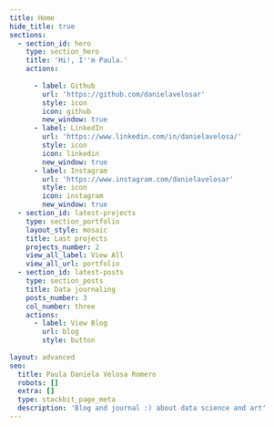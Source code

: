 ```yaml
---
title: Home
hide_title: true
sections:
  - section_id: hero
    type: section_hero
    title: 'Hi!, I''m Paula.'
    actions:
      
      - label: Github
        url: 'https://github.com/danielavelosar'
        style: icon
        icon: github
        new_window: true
      - label: LinkedIn
        url: 'https://www.linkedin.com/in/danielavelosa/'
        style: icon
        icon: linkedin
        new_window: true
      - label: Instagram
        url: 'https://www.instagram.com/danielavelosar'
        style: icon
        icon: instagram
        new_window: true
  - section_id: latest-projects
    type: section_portfolio
    layout_style: mosaic
    title: Last projects
    projects_number: 2
    view_all_label: View All
    view_all_url: portfolio
  - section_id: latest-posts
    type: section_posts
    title: Data journaling
    posts_number: 3
    col_number: three
    actions:
      - label: View Blog
        url: blog
        style: button
  
layout: advanced
seo:
  title: Paula Daniela Velosa Romero
  robots: []
  extra: []
  type: stackbit_page_meta
  description: 'Blog and journal :) about data science and art'
---
```


